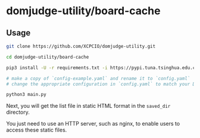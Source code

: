 # domjudge-utility/board-cache

## Usage

```bash
git clone https://github.com/XCPCIO/domjudge-utility.git

cd domjudge-utility/board-cache

pip3 install -U -r requirements.txt -i https://pypi.tuna.tsinghua.edu.cn/simple/

# make a copy of `config-example.yaml` and rename it to `config.yaml`
# change the appropriate configuration in `config.yaml` to match your DOMjudge configuration

python3 main.py
```

Next, you will get the list file in static HTML format in the `saved_dir` directory.

You just need to use an HTTP server, such as nginx, to enable users to access these static files.

